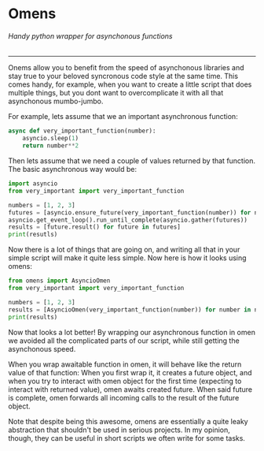 # Omens
###### Handy python wrapper for asynchonous functions
---------------------
Onems allow you to benefit from the speed of asynchonous libraries and stay true to your beloved syncronous code style at the same time. This comes handy, for example, when you want to create a little script that does multiple things, but you dont want to overcomplicate it with all that asynchonous mumbo-jumbo.

For example, lets assume that we an important asynchronous function:
```python
async def very_important_function(number):
    asyncio.sleep(1)
    return number**2
```
Then lets assume that we need a couple of values returned by that function. The basic asynchronous way would be:
```python
import asyncio
from very_important import very_important_function

numbers = [1, 2, 3]
futures = [asyncio.ensure_future(very_important_function(number)) for number in numbers]
asyncio.get_event_loop().run_until_complete(asyncio.gather(futures))
results = [future.result() for future in futures]
print(resutls)
```
Now there is a lot of things that are going on, and writing all that in your simple script will make it quite less simple. Now here is how it looks using omens:
```python
from omens import AsyncioOmen
from very_important import very_important_function

numbers = [1, 2, 3]
results = [AsyncioOmen(very_important_function(number)) for number in numbers]
print(results)
```
Now that looks a lot better! By wrapping our asynchronous function in omen we avoided all the complicated parts of our script, while still getting the asynchonous speed.

When you wrap awaitable function in omen, it will behave like the return value of that function:
When you first wrap it, it creates a future object, and when you try to interact with omen object for the first time (expecting to interact with returned value), omen awaits created future. When said future is complete, omen forwards all incoming calls to the result of the future object.

Note that despite being this awesome, omens are essentially a quite leaky abstraction that shouldn't be used in serious projects. In my opinion, though, they can be useful in short scripts we often write for some tasks.
